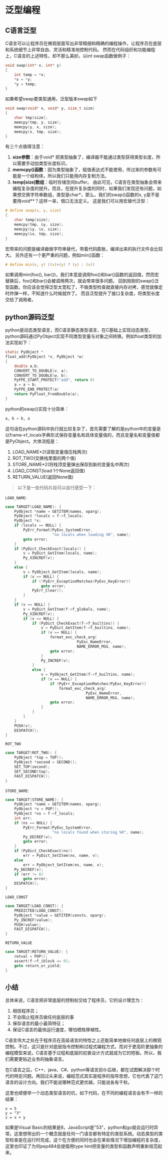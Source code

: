 # 泛型编程
## C语言泛型
C语言可以让程序员在微观层面写出非常精细和精确的编程操作，让程序员在底层和系统细节上非常自由、灵活和精准地控制代码。
然而在代码组织和功能编程上，C语言的上述特性，却不那么美妙。以int swap函数做例子：
```c
void swap(int* x, int* y)
{
    int temp = *x;
    *x = *y;
    *y = temp;
}
```
如果希望swap更类型通用，泛型版本swap如下
```c
void swap(void* x, void* y, size_t size)
{
    char tmp[size];
    memcpy(tmp, y, size);
    memcpy(y, x, size);
    memcpy(x, tmp, size);
}
```
有三个点值得注意：
1. **size参数**：由于void\* 把类型抽象了，编译器不能通过类型获得类型长度，所以需要手动加类型长度标识。
2. **memcpy()函数**：因为类型抽象了，赋值表达式不能使用，传过来的参数有可能是一个结构体，所以我们只能用内存复制方法。
3. **temp[size]数组**：临时存储空间buffer。
由此可见，C语言在类型抽象会带来编程复杂度的提升。而且，在提升复杂度的同时，如果我们发现还有问题，如果想交换字符串数组，类型是char\*，那么，我们的swap()函数的x, y是不是要用void\*\*？这样一来，借口无法定义。
这是我们可以用宏替代泛型：
```c
# define swap(x, y, size) 
{
    char temp[size];
    memcpy(tmp, &y, size);
    memcpy(&y, &x, size);
    memcpy(&x, tmp, size);
}
```
宏带来的问题是编译器做字符串替代，带着代码膨胀，编译出来的执行文件会比较大。
另外还有一个更严重的问题，例如min()函数：
```c
# define min(x, y) ((x)>(y) ? (y) : (x))
```
如果调用min(foo(), bar())，我们本意是调用foo()和bar()函数的返回值，然而宏替换后，foo()和bar()会被调用两次，就会带来很多问题。
回到刚刚的swap()泛型函数，你应该会觉得泛型太宽松了，不做类型检查就直接内存对拷，感觉就像定时炸弹一样，不知道什么时候就炸了。
而且泛型提升了接口复杂度，将类型长度交给了调用者。
## python源码泛型
python是动态类型语言，而C语言静态类型语言，在C基础上实现动态类型，python源码通过PyObject实现不同类型变量与对象之间转换。例如float类型的加法实现如下：
```c
static PyObject *
float_add(PyObject *v, PyObject *w)
{
    double a,b;
    CONVERT_TO_DOUBLE(v, a);
    CONVERT_TO_DOUBLE(w, b);
    PyFPE_START_PROTECT("add", return 0)
    a = a + b;
    PyFPE_END_PROTECT(a)
    return PyFloat_FromDouble(a);
}
```
python的swap()实现十分简单：
```python
a, b = b, a
```
这句话在python源码中执行就比较复杂了，首先需要了解的是python中的变量是以frame->f_locals字典形式保存变量名和具体变量值的，而且变量名和变量值都是PyObject。大体流程是：
1. LOAD_NAME\*2(读取变量值压栈两次)
2. ROT_TWO(交换栈里面的两个值)
3. STORE_NAME\*2(将栈顶变量弹出保存到新的变量名中两次)
4. LOAD_CONST(load 1个None返回值)
5. RETURN_VALUE(返回None值)

> 以下是一些代码片段可以自行感受一下：

`LOAD_NAME`:
```c
case TARGET(LOAD_NAME): {
    PyObject *name = GETITEM(names, oparg);
    PyObject *locals = f->f_locals;
    PyObject *v;
    if (locals == NULL) {
        PyErr_Format(PyExc_SystemError,
                     "no locals when loading %R", name);
        goto error;
    }
    if (PyDict_CheckExact(locals)) {
        v = PyDict_GetItem(locals, name);
        Py_XINCREF(v);
    }
    else {
        v = PyObject_GetItem(locals, name);
        if (v == NULL) {
            if (!PyErr_ExceptionMatches(PyExc_KeyError))
                goto error;
            PyErr_Clear();
        }
    }
    if (v == NULL) {
        v = PyDict_GetItem(f->f_globals, name);
        Py_XINCREF(v);
        if (v == NULL) {
            if (PyDict_CheckExact(f->f_builtins)) {
                v = PyDict_GetItem(f->f_builtins, name);
                if (v == NULL) {
                    format_exc_check_arg(
                                PyExc_NameError,
                                NAME_ERROR_MSG, name);
                    goto error;
                }
                Py_INCREF(v);
            }
            else {
                v = PyObject_GetItem(f->f_builtins, name);
                if (v == NULL) {
                    if (PyErr_ExceptionMatches(PyExc_KeyError))
                        format_exc_check_arg(
                                    PyExc_NameError,
                                    NAME_ERROR_MSG, name);
                    goto error;
                }
            }
        }
    }
    PUSH(v);
    DISPATCH();
}
```
`ROT_TWO`
```c
case TARGET(ROT_TWO): {
    PyObject *top = TOP();
    PyObject *second = SECOND();
    SET_TOP(second);
    SET_SECOND(top);
    FAST_DISPATCH();
}
```
`STORE_NAME`:
```c
case TARGET(STORE_NAME): {
    PyObject *name = GETITEM(names, oparg);
    PyObject *v = POP();
    PyObject *ns = f->f_locals;
    int err;
    if (ns == NULL) {
        PyErr_Format(PyExc_SystemError,
                     "no locals found when storing %R", name);
        Py_DECREF(v);
        goto error;
    }
    if (PyDict_CheckExact(ns))
        err = PyDict_SetItem(ns, name, v);
    else
        err = PyObject_SetItem(ns, name, v);
    Py_DECREF(v);
    if (err != 0)
        goto error;
    DISPATCH();
}
```
`LOAD_CONST`
```c
case TARGET(LOAD_CONST): {
    PREDICTED(LOAD_CONST);
    PyObject *value = GETITEM(consts, oparg);
    Py_INCREF(value);
    PUSH(value);
    FAST_DISPATCH();
}
```
`RETURN_VALUE`
```c
case TARGET(RETURN_VALUE): {
    retval = POP();
    assert(f->f_iblock == 0);
    goto return_or_yield;
}
```
## 小结
总体来说，C语言把非常底层的控制权交给了程序员，它的设计理念为：
1. 相信程序员；
2. 不会阻止程序员做任何底层的事
3. 保存语言的最小最简特征；
4. 保证C语言的最快运行速度，哪怕牺牲移植性。

C语言伟大之处在于程序员在高级语言的特性之上还能简单地做任何底层上的微观控制。不过，这只是针对底层指令控制和过程式编程方式，而对于更高阶更抽象的编程模型来说，C语言基于过程和底层的初衷设计方式就成为它的短板。所以，我们需要更贴近业务的抽象语言。

在C语言之后，C++、java、C#、python等语言前仆后继，都在试图解决那个时代的特定问题。再回过头来说，编程范式其实是程序的指导思想，它也代表了这门语言的设计方向。我们不能说哪种范式更优越，只能说各有千秋。

这里也顺便举一个动态类型语言的坑，如下代码，在不同的编程语言会有不一样的结果：
```
x = 5
y = "3"
z = x + y
```
如果是Visual Basic的结果是8，JavaScript是"53"，python和go就会运行时异常。这里想带出的一个概念就是任何一门语言都有特定的类型系统。动态类型的类型检查是在运行时完成，这个在方便的同时也会在某些情况下增加编程的复杂度，这里也印证了为何pep484会提倡用type hint把变量的类型和函数声明重新规范起来。

